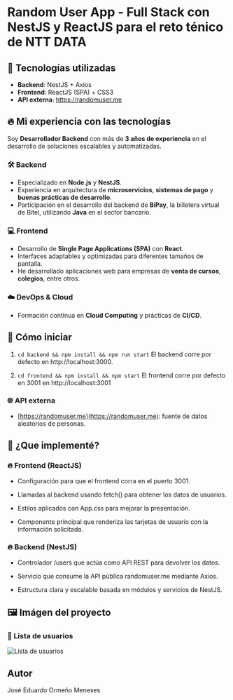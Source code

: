 # Random User App - Full Stack con NestJS y ReactJS para el reto ténico de NTT DATA

## 🧠 Tecnologías utilizadas

- **Backend**: NestJS + Axios
- **Frontend**: ReactJS (SPA) + CSS3
- **API externa**: https://randomuser.me

## 🔥 Mi experiencia con las tecnologías 

Soy **Desarrollador Backend** con más de **3 años de experiencia** en el desarrollo de soluciones escalables y automatizadas.

### 🛠️ Backend
- Especializado en **Node.js** y **NestJS**.
- Experiencia en arquitectura de **microservicios**, **sistemas de pago** y **buenas prácticas de desarrollo**.
- Participación en el desarrollo del backend de **BiPay**, la billetera virtual de Bitel, utilizando **Java** en el sector bancario.

### 💻 Frontend
- Desarrollo de **Single Page Applications (SPA)** con **React**.
- Interfaces adaptables y optimizadas para diferentes tamaños de pantalla.
- He desarrollado aplicaciones web para empresas de **venta de cursos**, **colegios**, entre otros.

### ☁️ DevOps & Cloud
- Formación continua en **Cloud Computing** y prácticas de **CI/CD**.


## 🚀 Cómo iniciar

1. `cd backend && npm install && npm run start`
    El backend corre por defecto en http://localhost:3000.


2. `cd frontend && npm install && npm start`
    El frontend corre por defecto en 3001 en http://localhost:3001 


### 🌐 API externa
- [https://randomuser.me](https://randomuser.me): fuente de datos aleatorios de personas.


## 🚀 ¿Que implementé?
### 🔥 Frontend (ReactJS)
- Configuración para que el frontend corra en el puerto 3001.

- Llamadas al backend usando fetch() para obtener los datos de usuarios.

- Estilos aplicados con App.css para mejorar la presentación.

- Componente principal que renderiza las tarjetas de usuario con la información solicitada.



### 🔥 Backend (NestJS)
- Controlador /users que actúa como API REST para devolver los datos.

- Servicio que consume la API pública randomuser.me mediante Axios.

- Estructura clara y escalable basada en módulos y servicios de NestJS.


## 🖼️ Imágen del proyecto

### 👤 Lista de usuarios
![Lista de usuarios](https://github.com/user-attachments/assets/2e7fa5e3-ba83-4267-af93-a9903f543223)


## Autor
José Eduardo Ormeño Meneses 
